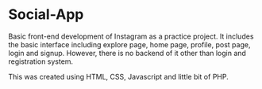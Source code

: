 # Social-App
Basic front-end development of Instagram as a practice project. It includes the basic interface including explore page, home page, profile, post page, login and signup. However, there is no backend of it other than login and registration system.

This was created using HTML, CSS, Javascript and little bit of PHP.

